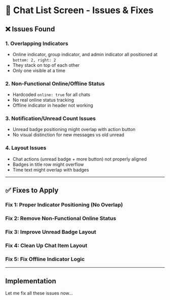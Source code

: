 # 🔧 Chat List Screen - Issues & Fixes

## ❌ Issues Found

### 1. **Overlapping Indicators**
- Online indicator, group indicator, and admin indicator all positioned at `bottom: 2, right: 2`
- They stack on top of each other
- Only one visible at a time

### 2. **Non-Functional Online/Offline Status**
- Hardcoded `online: true` for all chats
- No real online status tracking
- Offline indicator in header not working

### 3. **Notification/Unread Count Issues**
- Unread badge positioning might overlap with action button
- No visual distinction for new messages vs old unread

### 4. **Layout Issues**
- Chat actions (unread badge + more button) not properly aligned
- Badges in title row might overflow
- Time text might overlap with badges

---

## ✅ Fixes to Apply

### Fix 1: Proper Indicator Positioning (No Overlap)
### Fix 2: Remove Non-Functional Online Status
### Fix 3: Improve Unread Badge Layout
### Fix 4: Clean Up Chat Item Layout
### Fix 5: Fix Offline Indicator Logic

---

## Implementation

Let me fix all these issues now...

